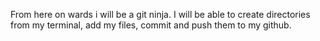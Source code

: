 From here on wards i will be a git ninja. I will be able to create directories from my terminal, add my files, commit and push them to my github.

